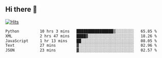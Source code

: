 ## Hi there 👋

<!--
**alihaqberdi/alihaqberdi** is a ✨ _special_ ✨ repository because its `README.md` (this file) appears on your GitHub profile.

Here are some ideas to get you started:

- 🔭 I’m currently working on ...
- 🌱 I’m currently learning ...
- 👯 I’m looking to collaborate on ...
- 🤔 I’m looking for help with ...
- 💬 Ask me about ...
- 📫 How to reach me: ...
- 😄 Pronouns: ...
- ⚡ Fun fact: ...
-->

[![Hits](https://hits.sh/github.com/alihaqberdi.svg)](https://hits.sh/github.com/alihaqberdi/)

<!--START_SECTION:waka-->

```txt
Python         10 hrs 3 mins   ████████████████▒░░░░░░░░   65.85 %
XML            2 hrs 47 mins   ████▓░░░░░░░░░░░░░░░░░░░░   18.26 %
JavaScript     1 hr 13 mins    ██░░░░░░░░░░░░░░░░░░░░░░░   08.05 %
Text           27 mins         ▓░░░░░░░░░░░░░░░░░░░░░░░░   02.96 %
JSON           23 mins         ▓░░░░░░░░░░░░░░░░░░░░░░░░   02.57 %
```

<!--END_SECTION:waka-->
